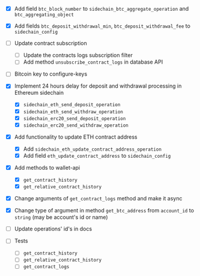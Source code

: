* [x] Add field `btc_block_number` to `sidechain_btc_aggregate_operation` and `btc_aggregating_object`
* [x] Add fields `btc_deposit_withdrawal_min`, `btc_deposit_withdrawal_fee` to `sidechain_config`
* [ ] Update contract subscription
	* [ ] Update the contracts logs subscription filter
	* [ ] Add method `unsubscribe_contract_logs` in database API
* [ ] Bitcoin key to configure-keys
* [x] Implement 24 hours delay for deposit and withdrawal processing in Ethereum sidechain
	* [x] `sidechain_eth_send_deposit_operation`
	* [x] `sidechain_eth_send_withdraw_operation`
	* [x] `sidechain_erc20_send_deposit_operation`
	* [x] `sidechain_erc20_send_withdraw_operation`
* [x] Add functionality to update ETH contract address
	* [x] Add `sidechain_eth_update_contract_address_operation`
	* [x] Add field `eth_update_contract_address` to `sidechain_config`
* [x] Add methods to wallet-api
	* [x] `get_contract_history`
	* [x] `get_relative_contract_history`
* [x] Change arguments of `get_contract_logs` method and make it async
* [x] Change type of argument in method `get_btc_address` from `account_id` to `string` (may be account's id or name)

* [ ] Update operations' id's in docs
* [ ] Tests
	* [ ] `get_contract_history`
	* [ ] `get_relative_contract_history`
	* [ ] `get_contract_logs`
